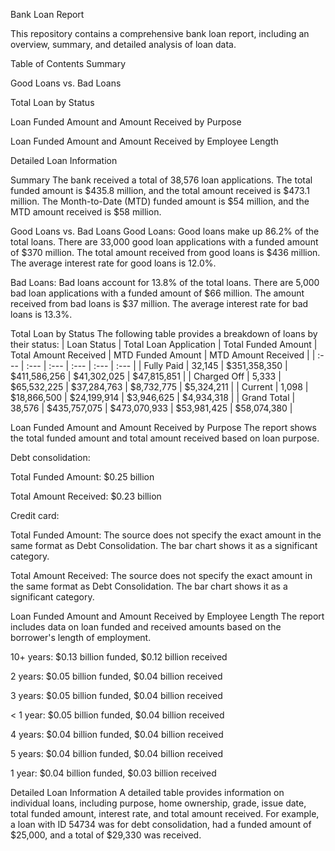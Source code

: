 Bank Loan Report

This repository contains a comprehensive bank loan report, 
including an overview, summary, and detailed analysis of loan data.

Table of Contents
Summary

Good Loans vs. Bad Loans

Total Loan by Status

Loan Funded Amount and Amount Received by Purpose

Loan Funded Amount and Amount Received by Employee Length

Detailed Loan Information

Summary
The bank received a total of 38,576 loan applications. The total funded amount is $435.8 million, and the total amount received is $473.1 million.
The Month-to-Date (MTD) funded amount is $54 million, and the MTD amount received is $58 million.

Good Loans vs. Bad Loans
Good Loans: Good loans make up 86.2% of the total loans. There are 33,000 good loan applications with a funded amount of $370 million.
The total amount received from good loans is $436 million. The average interest rate for good loans is 12.0%.

Bad Loans: Bad loans account for 13.8% of the total loans. There are 5,000 bad loan applications with a funded amount of $66 million. 
The amount received from bad loans is $37 million. The average interest rate for bad loans is 13.3%.

Total Loan by Status
The following table provides a breakdown of loans by their status:
| Loan Status | Total Loan Application | Total Funded Amount | Total Amount Received | MTD Funded Amount | MTD Amount Received |
| :--- | :--- | :--- | :--- | :--- | :--- |
| Fully Paid | 32,145 | $351,358,350 | $411,586,256 | $41,302,025 | $47,815,851 |
| Charged Off | 5,333 | $65,532,225 | $37,284,763 | $8,732,775 | $5,324,211 |
| Current | 1,098 | $18,866,500 | $24,199,914 | $3,946,625 | $4,934,318 |
| Grand Total | 38,576 | $435,757,075 | $473,070,933 | $53,981,425 | $58,074,380 |

Loan Funded Amount and Amount Received by Purpose
The report shows the total funded amount and total amount received based on loan purpose.

Debt consolidation:

Total Funded Amount: $0.25 billion

Total Amount Received: $0.23 billion

Credit card:

Total Funded Amount: The source does not specify the exact amount in the same format as Debt Consolidation. The bar chart shows it as a significant category.

Total Amount Received: The source does not specify the exact amount in the same format as Debt Consolidation. The bar chart shows it as a significant category.

Loan Funded Amount and Amount Received by Employee Length
The report includes data on loan funded and received amounts based on the borrower's length of employment.

10+ years: $0.13 billion funded, $0.12 billion received

2 years: $0.05 billion funded, $0.04 billion received

3 years: $0.05 billion funded, $0.04 billion received

< 1 year: $0.05 billion funded, $0.04 billion received

4 years: $0.04 billion funded, $0.04 billion received

5 years: $0.04 billion funded, $0.04 billion received

1 year: $0.04 billion funded, $0.03 billion received

Detailed Loan Information
A detailed table provides information on individual loans, including purpose, home ownership, grade, issue date, total funded amount, interest rate, and total amount received.
For example, a loan with ID 54734 was for debt consolidation, had a funded amount of $25,000, and a total of $29,330 was received.
